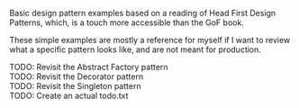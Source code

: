 Basic design pattern examples based on a reading of Head First Design Patterns, which, is a touch more accessible than the GoF book.

These simple examples are mostly a reference for myself if I want to review what a specific pattern looks like, and are not meant for
production.

TODO: Revisit the Abstract Factory pattern <br/>
TODO: Revisit the Decorator pattern <br/>
TODO: Revisit the Singleton pattern <br/>
TODO: Create an actual todo.txt
